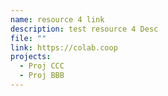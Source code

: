 ```yaml
---
name: resource 4 link
description: test resource 4 Desc
file: ""
link: https://colab.coop
projects:
  - Proj CCC
  - Proj BBB
---
```

